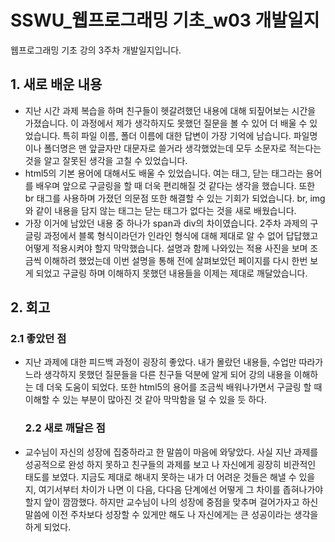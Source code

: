 # SSWU_웹프로그래밍 기초_w03 개발일지
웹프로그래밍 기초 강의 3주차 개발일지입니다. 

## 1. 새로 배운 내용
- 지난 시간 과제 복습을 하며 친구들이 헷갈려했던 내용에 대해 되짚어보는 시간을 가졌습니다. 이 과정에서 제가 생각하지도 못했던 질문을 볼 수 있어 더 배울 수 있었습니다. 특히 파일 이름, 폴더 이름에 대한 답변이 가장 기억에 남습니다. 파일명이나 폴더명은 맨 앞글자만 대문자로 쓸거라 생각했었는데 모두 소문자로 적는다는 것을 알고 잘못된 생각을 고칠 수 있었습니다.  
- html5의 기본 용어에 대해서도 배울 수 있었습니다. 여는 태그, 닫는 태그라는 용어를 배우며 앞으로 구글링을 할 때 더욱 편리해질 것 같다는 생각을 했습니다. 또한 br 태그를 사용하며 가졌던 의문점 또한 해결할 수 있는 기회가 되었습니다. br, img와 같이 내용을 담지 않는 태그는 닫는 태그가 없다는 것을 새로 배웠습니다. 
- 가장 이거에 남았던 내용 중 하나가 span과 div의 차이였습니다. 2주차 과제의 구글링 과정에서 블록 형식이라던가 인라인 형식에 대해 제대로 알 수 없어 답답했고 어떻게 적용시켜야 할지 막막했습니다. 설명과 함께 나와있는 적용 사진을 보며 조금씩 이해하려 했었는데 이번 설명을 통해 전에 살펴보았던 페이지를 다시 한번 보게 되었고 구글링 하며 이해하지 못했던 내용들을 이제는 제대로 깨달았습니다. 

## 2. 회고
 
  ### 2.1 좋았던 점
- 지난 과제에 대한 피드백 과정이 굉장히 좋았다. 내가 몰랐던 내용들, 수업만 따라가느라 생각하지 못했던 질문들을 다른 친구들 덕분에 알게 되어 강의 내용을 이해하는 데 더욱 도움이 되었다. 또한 html5의 용어를 조금씩 배워나가면서 구글링 할 때 이해할 수 있는 부분이 많아진 것 같아 막막함을 덜 수 있을 듯 하다.  
  
  ### 2.2 새로 깨달은 점
- 교수님이 자신의 성장에 집중하라고 한 말씀이 마음에 와닿았다. 사실  지난 과제를 성공적으로 완성 하지 못하고 친구들의 과제를 보고 나 자신에게 굉장히 비관적인 태도를 보였다. 지금도 제대로 해내지 못하는 내가 더 어려운 것들은 해낼 수 있을지, 여기서부터 차이가 나면 이 다음, 다다음 단계에선 어떻게 그 차이를 좁혀나가야 할지 앞이 깜깜했다. 하지만 교수님이 나의 성장에 중점을 맞추며 걸어가자고 하신 말씀에 이전 주차보다 성장할 수 있게만 해도 나 자신에게는 큰 성공이라는 생각을 하게 되었다.

